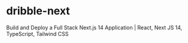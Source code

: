 # dribble-next
Build and Deploy a Full Stack Next.js 14 Application | React, Next JS 14, TypeScript, Tailwind CSS
